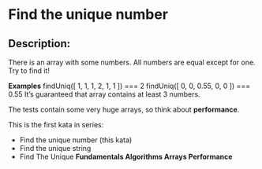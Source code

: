 # Find the unique number
## Description:
There is an array with some numbers. All numbers are equal except for one. 
Try to find it!

__Examples__
findUniq([ 1, 1, 1, 2, 1, 1 ]) === 2
findUniq([ 0, 0, 0.55, 0, 0 ]) === 0.55
It’s guaranteed that array contains at least 3 numbers.

The tests contain some very huge arrays, so think about __performance__.

This is the first kata in series:
- Find the unique number (this kata)
- Find the unique string
- Find The Unique
**Fundamentals Algorithms Arrays Performance** 